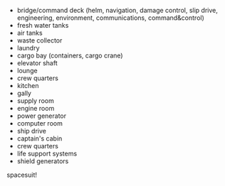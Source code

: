- bridge/command deck (helm, navigation, damage control, slip drive, engineering, environment, communications, command&control)
- fresh water tanks
- air tanks
- waste collector
- laundry
- cargo bay (containers, cargo crane)
- elevator shaft
- lounge
- crew quarters
- kitchen
- gally
- supply room
- engine room
- power generator
- computer room
- ship drive
- captain's cabin
- crew quarters
- life support systems
- shield generators

spacesuit!
